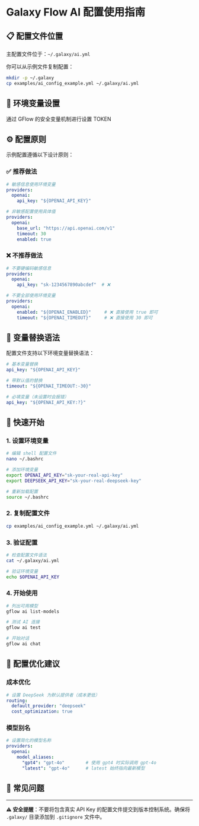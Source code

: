 # Galaxy Flow AI 配置使用指南

## 📋 配置文件位置

主配置文件位于：`~/.galaxy/ai.yml`

你可以从示例文件复制配置：
```bash
mkdir -p ~/.galaxy
cp examples/ai_config_example.yml ~/.galaxy/ai.yml
```

## 🔑 环境变量设置

通过 GFlow 的安全变量机制进行设置 TOKEN

## ⚙️ 配置原则

示例配置遵循以下设计原则：

### ✅ 推荐做法

```yaml
# 敏感信息使用环境变量
providers:
  openai:
    api_key: "${OPENAI_API_KEY}"

# 非敏感配置使用具体值
providers:
  openai:
    base_url: "https://api.openai.com/v1"
    timeout: 30
    enabled: true
```

### ❌ 不推荐做法

```yaml
# 不要硬编码敏感信息
providers:
  openai:
    api_key: "sk-1234567890abcdef"  # ❌

# 不要全部使用环境变量
providers:
  openai:
    enabled: "${OPENAI_ENABLED}"     # ❌ 直接使用 true 即可
    timeout: "${OPENAI_TIMEOUT}"     # ❌ 直接使用 30 即可
```

## 🔧 变量替换语法

配置文件支持以下环境变量替换语法：

```yaml
# 基本变量替换
api_key: "${OPENAI_API_KEY}"

# 带默认值的替换
timeout: "${OPENAI_TIMEOUT:-30}"

# 必填变量（未设置时会报错）
api_key: "${OPENAI_API_KEY:?}"
```

## 🚀 快速开始

### 1. 设置环境变量
```bash
# 编辑 shell 配置文件
nano ~/.bashrc

# 添加环境变量
export OPENAI_API_KEY="sk-your-real-api-key"
export DEEPSEEK_API_KEY="sk-your-real-deepseek-key"

# 重新加载配置
source ~/.bashrc
```

### 2. 复制配置文件
```bash
cp examples/ai_config_example.yml ~/.galaxy/ai.yml
```

### 3. 验证配置
```bash
# 检查配置文件语法
cat ~/.galaxy/ai.yml

# 验证环境变量
echo $OPENAI_API_KEY
```

### 4. 开始使用
```bash
# 列出可用模型
gflow ai list-models

# 测试 AI 连接
gflow ai test

# 开始对话
gflow ai chat
```

## 🎯 配置优化建议

### 成本优化
```yaml
# 设置 DeepSeek 为默认提供者（成本更低）
routing:
  default_provider: "deepseek"
  cost_optimization: true
```


### 模型别名
```yaml
# 设置简化的模型名称
providers:
  openai:
    model_aliases:
      "gpt4": "gpt-4o"        # 使用 gpt4 时实际调用 gpt-4o
      "latest": "gpt-4o"      # latest 始终指向最新模型
```

## 🐛 常见问题




---

**⚠️ 安全提醒**：不要将包含真实 API Key 的配置文件提交到版本控制系统。确保将 `.galaxy/` 目录添加到 `.gitignore` 文件中。
